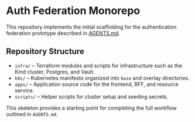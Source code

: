 # Auth Federation Monorepo

This repository implements the initial scaffolding for the authentication federation prototype described in [AGENTS.md](AGENTS.md).

## Repository Structure

- `infra/` – Terraform modules and scripts for infrastructure such as the Kind cluster, Postgres, and Vault.
- `k8s/` – Kubernetes manifests organized into `base` and overlay directories.
- `apps/` – Application source code for the frontend, BFF, and resource service.
- `scripts/` – Helper scripts for cluster setup and seeding secrets.

This skeleton provides a starting point for completing the full workflow outlined in `AGENTS.md`.
